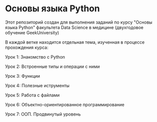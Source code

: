 # Основы языка Python
Этот репозиторий создан для выполнения заданий по курсу "Основы языка Python" факультета Data Science в медицине (двухгодовое обучение GeekUniversity) 

В каждой ветке находится отдельная тема, изученная в процессе прохождения курса:

Урок 1: Знакомство с Python

Урок 2: Встроенные типы и операции с ними

Урок 3: Функции

Урок 4: Полезные иструменты

Урок 5: Работа с файлами

Урок 6: Объектно-ориентированное программирование

Урок 7: ООП. Продвинутый уровень
